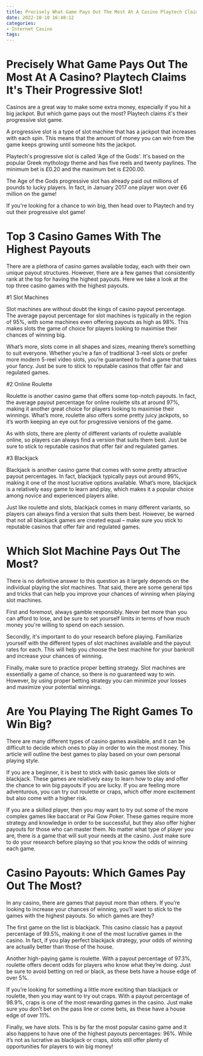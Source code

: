 ```yaml
---
title: Precisely What Game Pays Out The Most At A Casino Playtech Claims It's Their Progressive Slot!
date: 2022-10-10 16:48:12
categories:
- Internet Casino
tags:
---
```



#  Precisely What Game Pays Out The Most At A Casino? Playtech Claims It's Their Progressive Slot!

Casinos are a great way to make some extra money, especially if you hit a big jackpot. But which game pays out the most? Playtech claims it's their progressive slot game.

A progressive slot is a type of slot machine that has a jackpot that increases with each spin. This means that the amount of money you can win from the game keeps growing until someone hits the jackpot.

Playtech's progressive slot is called 'Age of the Gods'. It's based on the popular Greek mythology theme and has five reels and twenty paylines. The minimum bet is £0.20 and the maximum bet is £200.00.

The Age of the Gods progressive slot has already paid out millions of pounds to lucky players. In fact, in January 2017 one player won over £6 million on the game!

If you're looking for a chance to win big, then head over to Playtech and try out their progressive slot game!

#  Top 3 Casino Games With The Highest Payouts

There are a plethora of casino games available today, each with their own unique payout structures. However, there are a few games that consistently rank at the top for having the highest payouts. Here we take a look at the top three casino games with the highest payouts.

#1 Slot Machines

Slot machines are without doubt the kings of casino payout percentage. The average payout percentage for slot machines is typically in the region of 95%, with some machines even offering payouts as high as 98%. This makes slots the game of choice for players looking to maximise their chances of winning big.

What’s more, slots come in all shapes and sizes, meaning there’s something to suit everyone. Whether you’re a fan of traditional 3-reel slots or prefer more modern 5-reel video slots, you’re guaranteed to find a game that takes your fancy. Just be sure to stick to reputable casinos that offer fair and regulated games.

#2 Online Roulette

Roulette is another casino game that offers some top-notch payouts. In fact, the average payout percentage for online roulette sits at around 97%, making it another great choice for players looking to maximise their winnings. What’s more, roulette also offers some pretty juicy jackpots, so it’s worth keeping an eye out for progressive versions of the game.

As with slots, there are plenty of different variants of roulette available online, so players can always find a version that suits them best. Just be sure to stick to reputable casinos that offer fair and regulated games.

#3 Blackjack

Blackjack is another casino game that comes with some pretty attractive payout percentages. In fact, blackjack typically pays out around 99%, making it one of the most lucrative options available. What’s more, blackjack is a relatively easy game to learn and play, which makes it a popular choice among novice and experienced players alike.

Just like roulette and slots, blackjack comes in many different variants, so players can always find a version that suits them best. However, be warned that not all blackjack games are created equal – make sure you stick to reputable casinos that offer fair and regulated games.

#  Which Slot Machine Pays Out The Most?

There is no definitive answer to this question as it largely depends on the individual playing the slot machines. That said, there are some general tips and tricks that can help you improve your chances of winning when playing slot machines.

First and foremost, always gamble responsibly. Never bet more than you can afford to lose, and be sure to set yourself limits in terms of how much money you're willing to spend on each session.

Secondly, it's important to do your research before playing. Familiarize yourself with the different types of slot machines available and the payout rates for each. This will help you choose the best machine for your bankroll and increase your chances of winning.

Finally, make sure to practice proper betting strategy. Slot machines are essentially a game of chance, so there is no guaranteed way to win. However, by using proper betting strategy you can minimize your losses and maximize your potential winnings.

#  Are You Playing The Right Games To Win Big?

<!--

-->

There are many different types of casino games available, and it can be difficult to decide which ones to play in order to win the most money. This article will outline the best games to play based on your own personal playing style.

If you are a beginner, it is best to stick with basic games like slots or blackjack. These games are relatively easy to learn how to play and offer the chance to win big payouts if you are lucky. If you are feeling more adventurous, you can try out roulette or craps, which offer more excitement but also come with a higher risk.

If you are a skilled player, then you may want to try out some of the more complex games like baccarat or Pai Gow Poker. These games require more strategy and knowledge in order to be successful, but they also offer higher payouts for those who can master them. No matter what type of player you are, there is a game that will suit your needs at the casino. Just make sure to do your research before playing so that you know the odds of winning each game.

#  Casino Payouts: Which Games Pay Out The Most?

In any casino, there are games that payout more than others. If you’re looking to increase your chances of winning, you’ll want to stick to the games with the highest payouts. So which games are they?

The first game on the list is blackjack. This casino classic has a payout percentage of 99.5%, making it one of the most lucrative games in the casino. In fact, if you play perfect blackjack strategy, your odds of winning are actually better than those of the house.

Another high-paying game is roulette. With a payout percentage of 97.3%, roulette offers decent odds for players who know what they’re doing. Just be sure to avoid betting on red or black, as these bets have a house edge of over 5%.

If you’re looking for something a little more exciting than blackjack or roulette, then you may want to try out craps. With a payout percentage of 98.9%, craps is one of the most rewarding games in the casino. Just make sure you don’t bet on the pass line or come bets, as these have a house edge of over 11%.

Finally, we have slots. This is by far the most popular casino game and it also happens to have one of the highest payouts percentages: 96%. While it’s not as lucrative as blackjack or craps, slots still offer plenty of opportunities for players to win big money!